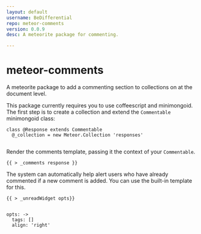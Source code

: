 ```yaml
---
layout: default
username: BeDifferential
repo: meteor-comments
version: 0.0.9
desc: A meteorite package for commenting.

---
```

# meteor-comments

A meteorite package to add a commenting section to collections on at the document level.


This package currently requires you to use coffeescript and minimongoid.  The first step is to create a collection and extend the `Commentable` minimongoid class:

```
class @Response extends Commentable
  @_collection = new Meteor.Collection 'responses'
  
```


Render the comments template, passing it the context of your <code>Commentable</code>.

```
{{ > _comments response }}
```

The system can automatically help alert users who have already commented if a new comment is added.  You can use the built-in template for this.

```
{{ > _unreadWidget opts}}


opts: ->
  tags: []
  align: 'right'
```
